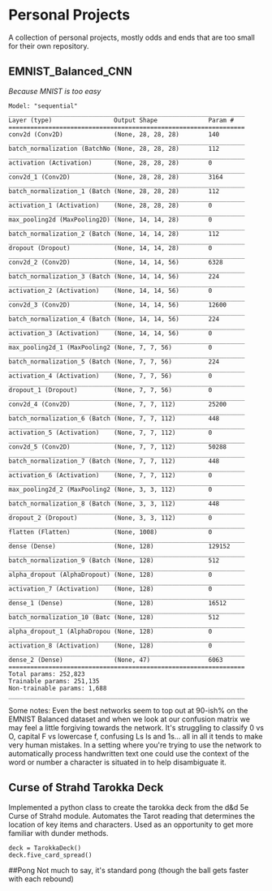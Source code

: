 # Personal Projects
A collection of personal projects, mostly odds and ends that are too small for their own repository.

## EMNIST_Balanced_CNN
*Because MNIST is too easy*
```
Model: "sequential"
_________________________________________________________________
Layer (type)                 Output Shape              Param #   
=================================================================
conv2d (Conv2D)              (None, 28, 28, 28)        140       
_________________________________________________________________
batch_normalization (BatchNo (None, 28, 28, 28)        112       
_________________________________________________________________
activation (Activation)      (None, 28, 28, 28)        0         
_________________________________________________________________
conv2d_1 (Conv2D)            (None, 28, 28, 28)        3164      
_________________________________________________________________
batch_normalization_1 (Batch (None, 28, 28, 28)        112       
_________________________________________________________________
activation_1 (Activation)    (None, 28, 28, 28)        0         
_________________________________________________________________
max_pooling2d (MaxPooling2D) (None, 14, 14, 28)        0         
_________________________________________________________________
batch_normalization_2 (Batch (None, 14, 14, 28)        112       
_________________________________________________________________
dropout (Dropout)            (None, 14, 14, 28)        0         
_________________________________________________________________
conv2d_2 (Conv2D)            (None, 14, 14, 56)        6328      
_________________________________________________________________
batch_normalization_3 (Batch (None, 14, 14, 56)        224       
_________________________________________________________________
activation_2 (Activation)    (None, 14, 14, 56)        0         
_________________________________________________________________
conv2d_3 (Conv2D)            (None, 14, 14, 56)        12600     
_________________________________________________________________
batch_normalization_4 (Batch (None, 14, 14, 56)        224       
_________________________________________________________________
activation_3 (Activation)    (None, 14, 14, 56)        0         
_________________________________________________________________
max_pooling2d_1 (MaxPooling2 (None, 7, 7, 56)          0         
_________________________________________________________________
batch_normalization_5 (Batch (None, 7, 7, 56)          224       
_________________________________________________________________
activation_4 (Activation)    (None, 7, 7, 56)          0         
_________________________________________________________________
dropout_1 (Dropout)          (None, 7, 7, 56)          0         
_________________________________________________________________
conv2d_4 (Conv2D)            (None, 7, 7, 112)         25200     
_________________________________________________________________
batch_normalization_6 (Batch (None, 7, 7, 112)         448       
_________________________________________________________________
activation_5 (Activation)    (None, 7, 7, 112)         0         
_________________________________________________________________
conv2d_5 (Conv2D)            (None, 7, 7, 112)         50288     
_________________________________________________________________
batch_normalization_7 (Batch (None, 7, 7, 112)         448       
_________________________________________________________________
activation_6 (Activation)    (None, 7, 7, 112)         0         
_________________________________________________________________
max_pooling2d_2 (MaxPooling2 (None, 3, 3, 112)         0         
_________________________________________________________________
batch_normalization_8 (Batch (None, 3, 3, 112)         448       
_________________________________________________________________
dropout_2 (Dropout)          (None, 3, 3, 112)         0         
_________________________________________________________________
flatten (Flatten)            (None, 1008)              0         
_________________________________________________________________
dense (Dense)                (None, 128)               129152    
_________________________________________________________________
batch_normalization_9 (Batch (None, 128)               512       
_________________________________________________________________
alpha_dropout (AlphaDropout) (None, 128)               0         
_________________________________________________________________
activation_7 (Activation)    (None, 128)               0         
_________________________________________________________________
dense_1 (Dense)              (None, 128)               16512     
_________________________________________________________________
batch_normalization_10 (Batc (None, 128)               512       
_________________________________________________________________
alpha_dropout_1 (AlphaDropou (None, 128)               0         
_________________________________________________________________
activation_8 (Activation)    (None, 128)               0         
_________________________________________________________________
dense_2 (Dense)              (None, 47)                6063      
=================================================================
Total params: 252,823
Trainable params: 251,135
Non-trainable params: 1,688
_________________________________________________________________
```
Some notes: Even the best networks seem to top out at 90-ish% on the EMNIST Balanced dataset and when we look at our confusion matrix we may feel a little forgiving towards the network. It's struggling to classify 0 vs O, capital F vs lowercase f, confusing Ls Is and 1s... all in all it tends to make very human mistakes. In a setting where you're trying to use the network to automatically process handwritten text one could use the context of the word or number a character is situated in to help disambiguate it.

## Curse of Strahd Tarokka Deck
Implemented a python class to create the tarokka deck from the d&d 5e Curse of Strahd module. Automates the Tarot reading that determines the location of key items and characters. Used as an opportunity to get more familiar with dunder methods.
```
deck = TarokkaDeck()
deck.five_card_spread()
```

##Pong
Not much to say, it's standard pong (though the ball gets faster with each rebound)

